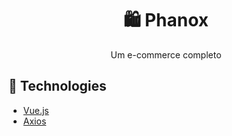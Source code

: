 <h1 align='center'>
   🛍 Phanox
</h1>

<p align="center">Um e-commerce completo</p>



## 🚀 Technologies

- [Vue.js](https://vuejs.org/)
- [Axios](https://axios-http.com/)



